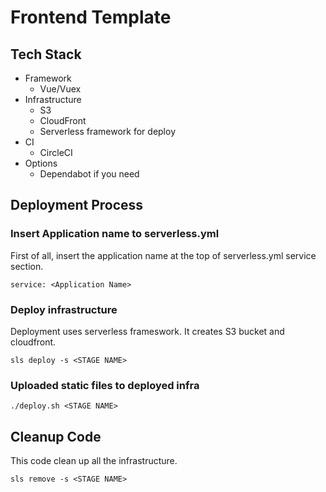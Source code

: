 # Frontend Template

## Tech Stack
* Framework
  * Vue/Vuex
* Infrastructure
  * S3
  * CloudFront
  * Serverless framework for deploy
* CI
  * CircleCI
* Options
  * Dependabot if you need

## Deployment Process

### Insert Application name to serverless.yml

First of all, insert the application name at the top of serverless.yml service section.
```
service: <Application Name>
```

### Deploy infrastructure

Deployment uses serverless frameswork. It creates S3 bucket and cloudfront.

```
sls deploy -s <STAGE NAME>
```

### Uploaded static files to deployed infra

```
./deploy.sh <STAGE NAME>
```

## Cleanup Code

This code clean up all the infrastructure.

```
sls remove -s <STAGE NAME>
```